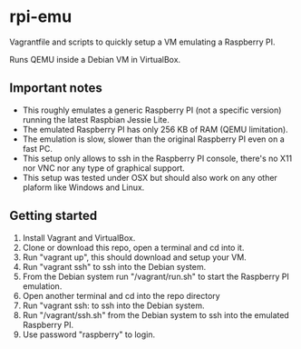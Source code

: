 # rpi-emu
Vagrantfile and scripts to quickly setup a VM emulating a Raspberry PI.

Runs QEMU inside a Debian VM in VirtualBox.

## Important notes
* This roughly emulates a generic Raspberry PI (not a specific version) running the latest Raspbian Jessie Lite.
* The emulated Raspberry PI has only 256 KB of RAM (QEMU limitation).
* The emulation is slow, slower than the original Raspberry PI even on a fast PC.
* This setup only allows to ssh in the Raspberry PI console, there's no X11 nor VNC nor any type of graphical support.
* This setup was tested under OSX but should also work on any other plaform like Windows and Linux.

## Getting started
1. Install Vagrant and VirtualBox.
2. Clone or download this repo, open a terminal and cd into it.
3. Run "vagrant up", this should download and setup your VM.
4. Run "vagrant ssh" to ssh into the Debian system.
5. From the Debian system run "/vagrant/run.sh" to start the Raspberry PI emulation.
6. Open another terminal and cd into the repo directory
7. Run "vagrant ssh: to ssh into the Debian system.
8. Run "/vagrant/ssh.sh" from the Debian system to ssh into the emulated Raspberry PI.
9. Use password "raspberry" to login.
